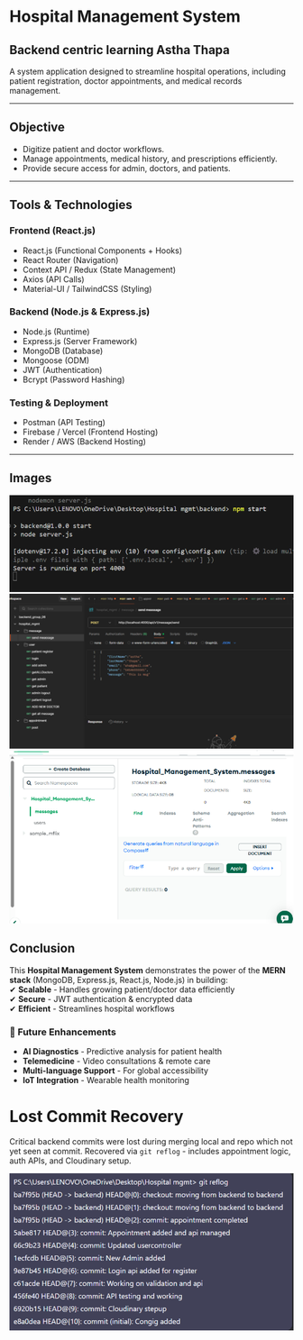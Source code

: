 # Hospital Management System  
## Backend centric learning Astha Thapa
A system application designed to streamline hospital operations, including patient registration, doctor appointments, and medical records management.  

---

##  **Objective**  
- Digitize patient and doctor workflows.  
- Manage appointments, medical history, and prescriptions efficiently.  
- Provide secure access for admin, doctors, and patients.  

---

## **Tools & Technologies**  

### **Frontend (React.js)**  
- React.js (Functional Components + Hooks)  
- React Router (Navigation)  
- Context API / Redux (State Management)  
- Axios (API Calls)  
- Material-UI / TailwindCSS (Styling)  

### **Backend (Node.js & Express.js)**  
- Node.js (Runtime)  
- Express.js (Server Framework)  
- MongoDB (Database)  
- Mongoose (ODM)  
- JWT (Authentication)  
- Bcrypt (Password Hashing)  

### **Testing & Deployment**  
- Postman (API Testing)  
- Firebase / Vercel (Frontend Hosting)  
- Render / AWS (Backend Hosting)  

---

## Images
![img1](./Images/img1.png)
![img2](./Images/img2.png)
![img5](./Images/img5.png)

## Conclusion
This **Hospital Management System** demonstrates the power of the **MERN stack** (MongoDB, Express.js, React.js, Node.js) in building:  
✔ **Scalable** - Handles growing patient/doctor data efficiently  
✔ **Secure** - JWT authentication & encrypted data  
✔ **Efficient** - Streamlines hospital workflows  

### 🔮 Future Enhancements  
- **AI Diagnostics** - Predictive analysis for patient health  
- **Telemedicine** - Video consultations & remote care  
- **Multi-language Support** - For global accessibility  
- **IoT Integration** - Wearable health monitoring

# Lost Commit Recovery

Critical backend commits were lost during merging local and repo which not yet seen at commit. Recovered via `git reflog` - includes appointment logic, auth APIs, and Cloudinary setup.

![Git reflog output](./Images/img6.png)
